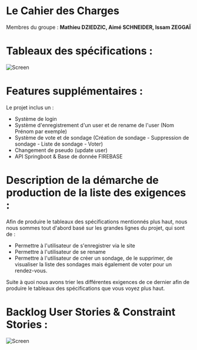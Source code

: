 # Le Cahier des Charges
Membres du groupe : **Mathieu DZIEDZIC, Aimé SCHNEIDER, Issam ZEGGAÏ**

# Tableaux des spécifications :

![Screen](https://i.imgur.com/TXaAUTN)

# Features supplémentaires :

Le projet inclus un :
- Système de login
- Système d'enregistrement d'un user et de rename de l'user (Nom Prénom par exemple)
- Système de vote et de sondage (Création de sondage - Suppression de sondage - Liste de sondage - Voter)
- Changement de pseudo (update user)
- API Springboot & Base de donnée FIREBASE

# Description de la démarche de production de la liste des exigences :

Afin de produire le tableaux des spécifications mentionnés plus haut, nous nous sommes tout d'abord basé sur les grandes lignes du projet, 
qui sont de :
- Permettre à l'utilisateur de s'enregistrer via le site
- Permettre à l'utilisateur de se rename
- Permettre à l'utilisateur de créer un sondage, de le supprimer, de visualiser la liste des sondages mais également de voter pour un rendez-vous.

Suite à quoi nous avons trier les différentes exigences de ce dernier afin de produire le tableaux des spécifications que vous voyez plus haut.

# Backlog User Stories & Constraint Stories :

![Screen](https://i.imgur.com/a65JAXS)
